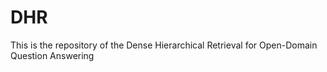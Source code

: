 # DHR
This is the repository of the Dense Hierarchical Retrieval for Open-Domain Question Answering
